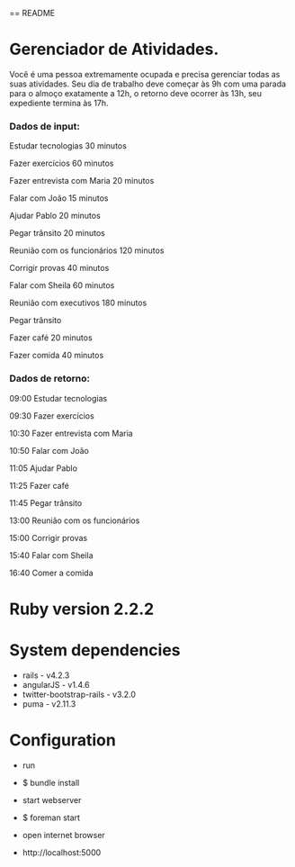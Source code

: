 == README

# Gerenciador de Atividades.

Você é uma pessoa extremamente ocupada e precisa gerenciar todas as suas atividades.
Seu dia de trabalho deve começar às 9h com uma parada para o almoço exatamente a 12h, o retorno deve ocorrer às 13h, seu expediente termina às 17h.

### Dados de input:
Estudar tecnologias 30 minutos

Fazer exercícios 60 minutos

Fazer entrevista com Maria 20 minutos

Falar com João 15 minutos

Ajudar Pablo 20 minutos

Pegar trânsito 20 minutos

Reunião com os funcionários 120 minutos

Corrigir provas 40 minutos

Falar com Sheila 60 minutos

Reunião com executivos 180 minutos

Pegar trânsito

Fazer café 20 minutos

Fazer comida 40 minutos

### Dados de retorno:

09:00 Estudar tecnologias

09:30 Fazer exercícios

10:30 Fazer entrevista com Maria

10:50 Falar com João

11:05 Ajudar Pablo

11:25 Fazer café

11:45 Pegar trânsito

13:00 Reunião com os funcionários

15:00 Corrigir provas

15:40 Falar com Sheila

16:40 Comer a comida

# Ruby version 2.2.2

# System dependencies
  - rails - v4.2.3
  - angularJS - v1.4.6
  - twitter-bootstrap-rails - v3.2.0
  - puma - v2.11.3

# Configuration
  - run
  - $ bundle install

  - start webserver
  - $ foreman start

  - open internet browser
  - http://localhost:5000
